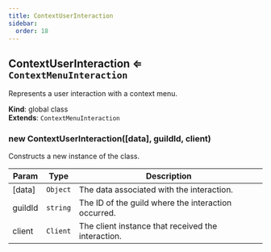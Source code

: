 ```yaml
---
title: ContextUserInteraction
sidebar:
  order: 18
---
```




## ContextUserInteraction ⇐ <code>ContextMenuInteraction</code>
Represents a user interaction with a context menu.

**Kind**: global class  
**Extends**: <code>ContextMenuInteraction</code>  
<a name="new_ContextUserInteraction_new"></a>

### new ContextUserInteraction([data], guildId, client)
Constructs a new instance of the class.


| Param | Type | Description |
| --- | --- | --- |
| [data] | <code>Object</code> | The data associated with the interaction. |
| guildId | <code>string</code> | The ID of the guild where the interaction occurred. |
| client | <code>Client</code> | The client instance that received the interaction. |

